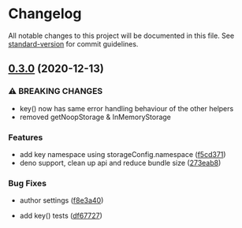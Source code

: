 # Changelog

All notable changes to this project will be documented in this file. See [standard-version](https://github.com/conventional-changelog/standard-version) for commit guidelines.

## [0.3.0](https://github.com/FaberVitale/storage-helpers/compare/v0.2.0...v0.3.0) (2020-12-13)


### ⚠ BREAKING CHANGES

* key() now  has same error handling behaviour of the other helpers
* removed getNoopStorage & InMemoryStorage

### Features

* add key namespace using storageConfig.namespace ([f5cd371](https://github.com/FaberVitale/storage-helpers/commit/f5cd3711bcdfc5efdab55f5ed428734b20d5c1e6))
* deno support, clean up api and reduce bundle size ([273eab8](https://github.com/FaberVitale/storage-helpers/commit/273eab840b6315daaa56d8713d33c769daa56841))


### Bug Fixes

* author settings ([f8e3a40](https://github.com/FaberVitale/storage-helpers/commit/f8e3a40f6d38bbb2ec6afe1b4b3636ad9895f96a))


* add key() tests ([df67727](https://github.com/FaberVitale/storage-helpers/commit/df67727202480664b34f2f484ac3031c8a4baf9c))
